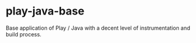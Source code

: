 play-java-base
==============

Base application of Play / Java with a decent level of instrumentation and build process.
